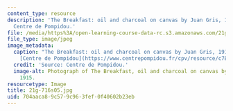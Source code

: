 ```yaml
---
content_type: resource
description: 'The Breakfast: oil and charcoal on canvas by Juan Gris, 1915. Source:
  Centre de Pompidou.'
file: /media/https%3A/open-learning-course-data-rc.s3.amazonaws.com/21g-716-introduction-to-contemporary-hispanic-literature-spring-2005/704aaca89c579c963fef0f40602b23eb_21g-716s05.jpg
file_type: image/jpeg
image_metadata:
  caption: "The Breakfast: oil and charcoal on canvas by Juan Gris, 1915. (Source:\_\
    [Centre de Pompidou](https://www.centrepompidou.fr/cpv/resource/c7Edeyk/rznder4).)"
  credit: 'Source: Centre de Pompidou.'
  image-alt: Photograph of The Breakfast, oil and charcoal on canvas by Juan Gris,
    1915.
resourcetype: Image
title: 21g-716s05.jpg
uid: 704aaca8-9c57-9c96-3fef-0f40602b23eb
---
```

